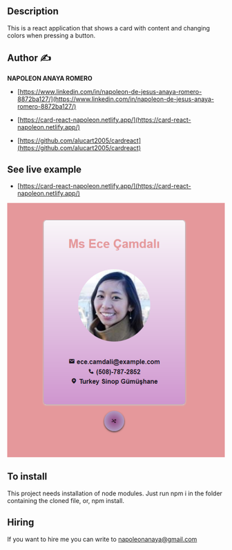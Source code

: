 ## Description

This is a react application that shows a card with content and changing colors when pressing a button.

## Author ✍

**NAPOLEON ANAYA ROMERO**

-	[https://www.linkedin.com/in/napoleon-de-jesus-anaya-romero-8872ba127/](https://www.linkedin.com/in/napoleon-de-jesus-anaya-romero-8872ba127/)

-	[https://card-react-napoleon.netlify.app/](https://card-react-napoleon.netlify.app/)

-	[https://github.com/alucart2005/cardreact](https://github.com/alucart2005/cardreact)

## See live example

- [https://card-react-napoleon.netlify.app/](https://card-react-napoleon.netlify.app/)
 
![..](https://github.com/alucart2005/cardreact/blob/main/src/images/card.png)



## To install

This project needs installation of node modules. Just run npm i in the folder containing the cloned file, or, npm install.

## Hiring 
If you want to hire me you can write to napoleonanaya@gmail.com

